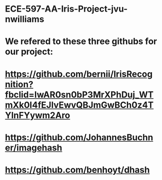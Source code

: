 # ECE-597-AA-Iris-Project-jvu-nwilliams

# We refered to these three githubs for our project:
# https://github.com/bernii/IrisRecognition?fbclid=IwAR0sn0bP3MrXPhDuj_WTmXk0I4fEJlvEwvQBJmGwBCh0z4TYlnFYywm2Aro
# https://github.com/JohannesBuchner/imagehash
# https://github.com/benhoyt/dhash
